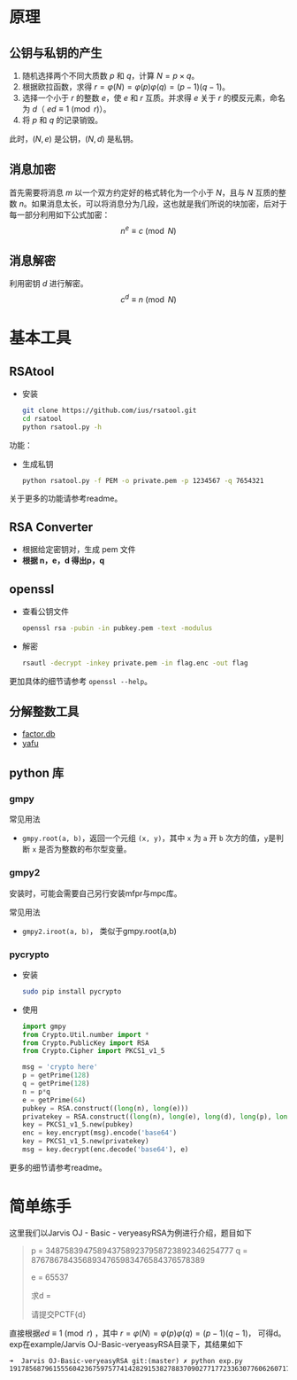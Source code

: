 # 原理

## 公钥与私钥的产生

1. 随机选择两个不同大质数 $p$ 和 $q$，计算 $N=p \times q$。
2. 根据欧拉函数，求得 $r=\varphi (N)=\varphi (p)\varphi (q)=(p-1)(q-1)$。
3. 选择一个小于 $r$ 的整数 $e$，使 $e$ 和 $r$ 互质。并求得 $e$ 关于 $r$ 的模反元素，命名为 $d$（ $ed\equiv 1 \pmod r$）。
4. 将 $p$ 和 $q$ 的记录销毁。

此时，$(N,e)$ 是公钥，$(N,d)$ 是私钥。

## 消息加密

首先需要将消息 $m$ 以一个双方约定好的格式转化为一个小于 $N$，且与 $N$ 互质的整数 $n$。如果消息太长，可以将消息分为几段，这也就是我们所说的块加密，后对于每一部分利用如下公式加密：
$$
n^{e}\equiv c\pmod N
$$

## 消息解密

利用密钥 $d$ 进行解密。
$$
c^{d}\equiv n\pmod N
$$


# 基本工具

## RSAtool

- 安装

  ```bash
  git clone https://github.com/ius/rsatool.git
  cd rsatool
  python rsatool.py -h
  ```

功能：

- 生成私钥

  ```bash
  python rsatool.py -f PEM -o private.pem -p 1234567 -q 7654321
  ```

关于更多的功能请参考readme。

## RSA Converter

- 根据给定密钥对，生成 pem 文件
- **根据 n，e，d 得出p，q**

## openssl

- 查看公钥文件

  ```bash
  openssl rsa -pubin -in pubkey.pem -text -modulus
  ```

- 解密

  ```bash
  rsautl -decrypt -inkey private.pem -in flag.enc -out flag
  ```

更加具体的细节请参考 `openssl --help`。

## 分解整数工具

- [factor.db](http://factordb.com/)
- [yafu](https://sourceforge.net/projects/yafu/)

## python 库

### gmpy

常见用法

- `gmpy.root(a, b)`，返回一个元组 `(x, y)`，其中 `x` 为 `a` 开 `b` 次方的值，`y`是判断 `x` 是否为整数的布尔型变量。

### gmpy2

安装时，可能会需要自己另行安装mfpr与mpc库。

常见用法

- `gmpy2.iroot(a, b)`， 类似于gmpy.root(a,b)

### pycrypto

- 安装

  ```bash
  sudo pip install pycrypto
  ```

- 使用

  ```python
  import gmpy
  from Crypto.Util.number import *
  from Crypto.PublicKey import RSA
  from Crypto.Cipher import PKCS1_v1_5

  msg = 'crypto here'
  p = getPrime(128)
  q = getPrime(128)
  n = p*q
  e = getPrime(64)
  pubkey = RSA.construct((long(n), long(e)))
  privatekey = RSA.construct((long(n), long(e), long(d), long(p), long(q)))
  key = PKCS1_v1_5.new(pubkey)
  enc = key.encrypt(msg).encode('base64')
  key = PKCS1_v1_5.new(privatekey)
  msg = key.decrypt(enc.decode('base64'), e)
  ```

更多的细节请参考readme。

# 简单练手

这里我们以Jarvis OJ - Basic - veryeasyRSA为例进行介绍，题目如下

> p = 3487583947589437589237958723892346254777 q = 8767867843568934765983476584376578389
>
> e = 65537
>
> 求d = 
>
> 请提交PCTF{d}

直接根据$ed\equiv 1 \pmod r$ ，其中 $r=\varphi (N)=\varphi (p)\varphi (q)=(p-1)(q-1)$， 可得d。exp在example/Jarvis OJ-Basic-veryeasyRSA目录下，其结果如下

```shell
➜  Jarvis OJ-Basic-veryeasyRSA git:(master) ✗ python exp.py       
19178568796155560423675975774142829153827883709027717723363077606260717434369
```



